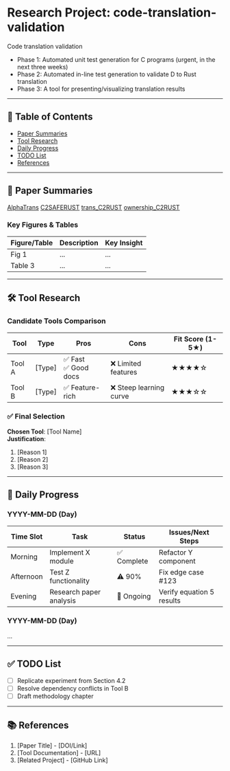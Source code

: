 # Research Project: code-translation-validation

Code translation validation 
- Phase 1: Automated unit test generation for C programs (urgent, in the next three weeks) 
- Phase 2: Automated in-line test generation to validate D to Rust translation 
- Phase 3: A tool for presenting/visualizing translation results

---

## 📌 Table of Contents
- [Paper Summaries](#-paper-summaries)
- [Tool Research](#-tool-research)
- [Daily Progress](#-daily-progress)
- [TODO List](#-todo-list)
- [References](#-references)

---

## 📄 Paper Summaries

[AlphaTrans](https://github.com/UIUC-code/UIUC---code-translation/blob/main/papers/Alexander/AlphaTrans_summary.md)
[C2SAFERUST](https://github.com/UIUC-code/UIUC---code-translation/blob/main/papers/Alexander/C2SAFERUST_summary.md
)
[trans_C2RUST](https://github.com/UIUC-code/UIUC---code-translation/blob/main/papers/Alexander/trans_C2RUST.md)
[ownership_C2RUST](https://github.com/UIUC-code/UIUC---code-translation/blob/main/papers/Alexander/ownership.md)

### Key Figures & Tables
| Figure/Table | Description | Key Insight |
|--------------|-------------|-------------|
| Fig 1        | ...         | ...         |
| Table 3      | ...         | ...         |

---

## 🛠 Tool Research

### Candidate Tools Comparison
| Tool       | Type       | Pros                      | Cons                  | Fit Score (1-5★) |
|------------|------------|---------------------------|-----------------------|------------------|
| Tool A     | [Type]     | ✅ Fast<br>✅ Good docs    | ❌ Limited features   | ★★★★☆            |
| Tool B     | [Type]     | ✅ Feature-rich           | ❌ Steep learning curve | ★★★☆☆            |

### ✅ Final Selection
**Chosen Tool**: [Tool Name]  
**Justification**:  
1. [Reason 1]  
2. [Reason 2]  
3. [Reason 3]  

---

## 📅 Daily Progress
### YYYY-MM-DD (Day)
| Time Slot | Task                          | Status     | Issues/Next Steps        |
|-----------|-------------------------------|------------|--------------------------|
| Morning   | Implement X module            | ✅ Complete | Refactor Y component     |
| Afternoon | Test Z functionality          | ⚠ 90%      | Fix edge case #123       |
| Evening   | Research paper analysis       | 🚧 Ongoing  | Verify equation 5 results|

### YYYY-MM-DD (Day)
...

---

## ✅ TODO List
- [ ] Replicate experiment from Section 4.2
- [ ] Resolve dependency conflicts in Tool B
- [ ] Draft methodology chapter 

---

## 📚 References
1. [Paper Title] - [DOI/Link]  
2. [Tool Documentation] - [URL]  
3. [Related Project] - [GitHub Link]  